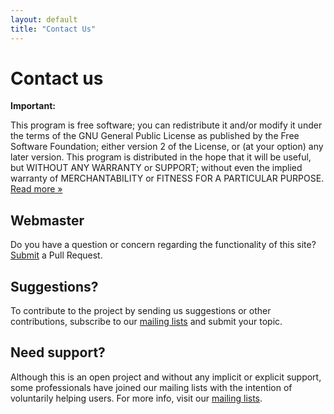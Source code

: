 ```yaml
---
layout: default
title: "Contact Us"
---
```


# Contact us

**Important:**

This program is free software; you can redistribute it and/or modify it under
the terms of the GNU General Public License as published by the Free Software
Foundation; either version 2 of the License, or (at your option) any later
version. This program is distributed in the hope that it will be useful, but
WITHOUT ANY WARRANTY or SUPPORT; without even the implied warranty of
MERCHANTABILITY or FITNESS FOR A PARTICULAR PURPOSE.
<span class="smaller">[Read more »](https://raw.githubusercontent.com/harbour/core/master/COPYING.txt)</span>

## Webmaster

Do you have a question or concern regarding the functionality of this site?<br>
[Submit](https://github.com/harbour/harbour.github.io/pulls) a Pull Request.

## Suggestions?

To contribute to the project by sending us suggestions or other contributions,
subscribe to our [mailing lists](mailing.html) and submit your topic.

## Need support?

Although this is an open project and without any implicit or explicit support,
some professionals have joined our mailing lists with the intention of
voluntarily helping users. For more info, visit our [mailing lists](mailing.html).
